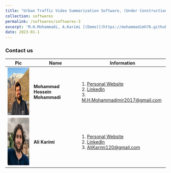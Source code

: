 ```yaml
---
title: "Urban Traffic Video Summarization Software, (Under Construction!)"
collection: softwares
permalink: /softwares/softwares-3
excerpt: 'M.H.Mohammadi, A.Karimi [(Demo)](https://mohammadimh76.github.io//softwares/softwares-3)'
date: 2023-01-1
---
```



### Contact us

| Pic            | Name   |    Information    |
| --------         | ------ | -----------|
| <img width="150" height="150" src='/images/Profile.png'>    | <b>Mohammad Hossein Mohammadi</b>   | 1. <a href="http://mohammadimh76.github.io/" target="_blank">Personal Website</a> <br> 2. <a href="https://www.linkedin.com/in/mohammadimh76/" target="_blank">LinkedIn</a> <br> 3. M.H.Mohammadimir2017@gmail.com              | 
| <img width="150" height="150" src='/images/AliKarimi.png'>    | <b>Ali Karimi</b>  | 1. <a href="https://alikarimi120.github.io/" target="_blank">Personal Website</a> <br> 2. <a href="https://www.linkedin.com/in/alikarimi120/" target="_blank">LinkedIn</a> <br> 3. AliKarimi120@gmail.com       |
